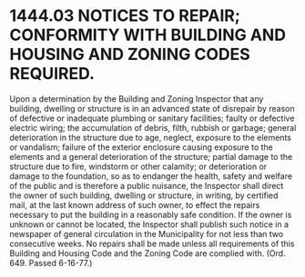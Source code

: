 1444.03 NOTICES TO REPAIR; CONFORMITY WITH BUILDING AND HOUSING AND ZONING CODES REQUIRED.
==========================================================================================

Upon a determination by the Building and Zoning Inspector that any
building, dwelling or structure is in an advanced state of disrepair by
reason of defective or inadequate plumbing or sanitary facilities;
faulty or defective electric wiring; the accumulation of debris, filth,
rubbish or garbage; general deterioration in the structure due to age,
neglect, exposure to the elements or vandalism; failure of the exterior
enclosure causing exposure to the elements and a general deterioration
of the structure; partial damage to the structure due to fire, windstorm
or other calamity; or deterioration or damage to the foundation, so as
to endanger the health, safety and welfare of the public and is
therefore a public nuisance, the Inspector shall direct the owner of
such building, dwelling or structure, in writing, by certified mail, at
the last known address of such owner, to effect the repairs necessary to
put the building in a reasonably safe condition. If the owner is unknown
or cannot be located, the Inspector shall publish such notice in a
newspaper of general circulation in the Municipality for not less than
two consecutive weeks. No repairs shall be made unless all requirements
of this Building and Housing Code and the Zoning Code are complied with.
(Ord. 649. Passed 6-16-77.)
